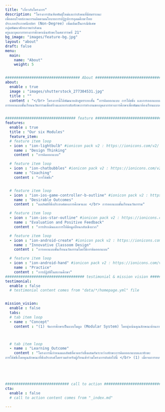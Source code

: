 ```yaml
---
title: "เกี่ยวกับโครงการ"
description: "โครงการบัณฑิตพันธุ์ใหม่และกำลังคนที่มีสมรรถนะ
เพื่อตอบโจทย์ภาคการผลิตตามนโยบายการปฏิรูปการอุดมศึกษาไทย
ประเภทประกาศนียบัตร (Non-Degree) เพิ่มเติมเป็นกรณีพิเศษ
กลุ่มพัฒนาศักยภาพกำลังคน
ครูและบุคลากรทางการศึกษาเน้นทักษะในศตวรรษที่ 21"
bg_image: "images/feature-bg.jpg"
layout: "about"
draft: false
menu:
  main:
    name: "About"
    weight: 5


################################## About #####################################
about:
  enable : true
  image : "images/shutterstock_277304531.jpg"
  title : ""
  content : "</br> โครงการนี้ได้พัฒนาหลักสูตรระยะสั้น “การคิดออกแบบ การโค้ชชิ่ง และการออกแบบชั้นเรียนนวัตกรรม” เพื่อสร้างและยกระดับทักษะการทำงานของบุคลากรทางการศึกษาสำหรับการเรียนรู้ออนไลน์และออฟไลน์</br></br> โครงการได้ออกแบบชุด “โมดูล” (module) เพื่อสร้างทักษะใหม่ (reskill) และยกระดับทักษะที่มีอยู่เดิม (upskill) ของบุคลากรทางการศึกษาทุกประเภท เป้าหมายของโครงการมุ่งพัฒนาทักษะการทำงานของบุคลากรทางการศึกษาที่เป็นกลุ่มเป้าหมายในการอบรม ผลลัพธ์ของโครงการจะทำให้ได้บัณฑิตพันธุ์ใหม่หรือครูรุ่นใหม่ที่สามารถออกแบบชั้นเรียนโดยใช้เทคโนโลยีหรือนวัตกรรมทางการศึกษาได้อย่างมีประสิทธิผล การสร้างชั้นเรียนนวัตกรรมจะส่งผลให้ผู้เรียนมีคุณลักษณะที่พึงประสงค์ตามมาตรฐานการศึกษาของชาติที่กำหนดในรูปของ DOE ผู้เรียนที่ผ่านการเรียนรู้จาก ชั้นเรียนนวัตกรรมจะมีทักษะความสามารถที่สอดคล้องกับความต้องการของยุคสมัยใหม่และเหมาะกับแนวทางการพัฒนาประเทศต่อไป  </br></br>โครงการนี้มีวัตถุประสงค์ปลายทางเพื่อพัฒนาหลักสูตร การคิดออกแบบ การโค้ชชิ่ง และ
การออกแบบชั้นเรียนนวัตกรรมเพื่อสร้างและยกระดับทักษะการทำงานของบุคลากรทางการศึกษาเพื่อพัฒนาห้องเรียนแบบออนไลน์และออฟไลน์ในโรงเรียน โดยมีวัตถุประสงค์เฉพาะดังนี้</br> &nbsp;&nbsp;&nbsp;&nbsp; 1. เพื่อสร้างทักษะใหม่ของการปฏิบัติงาน (reskill) ด้านการคิดออกแบบและการโค้ชชิ่งแก่บุคลากรทางการศึกษาเพื่อส่งเสริมการปฏิบัติงานในวิชาชีพครู </br> &nbsp;&nbsp;&nbsp;&nbsp; 2. เพื่อยกระดับ (upskill) สมรรถนะทางวิชาชีพของนิสิตฝึกสอน/ครูในโรงเรียนเป็นครูรุ่นใหม่ให้มีทักษะการออกแบบชั้นเรียนนวัตกรรมทั้งแบบชั้นเรียนออนไลน์และออฟไลน์ที่เหมาะสมกับการเรียนรู้ยุคเทคโนโลยีดิจิทัลโดยใช้การคิดออกแบบและการโค้ชชิ่งเพื่อสร้างประสบการณ์การเรียนรู้ที่สร้างสรรค์แก่ผู้เรียน"


################################ feature #####################################
features:
  enable : true
  title : "Our six Modules"
  feature_item:
  # feature item loop
  - icon : "ion-lightbulb" #ionicon pack v2 : https://ionicons.com/v2/
    name : "Design Thinking"
    content : "การคิดออกแบบ"

  # feature item loop
  - icon : "ion-chatbubbles" #ionicon pack v2 : https://ionicons.com/v2/
    name : "Coaching"
    content : "การโค้ชชิ่ง"


  # feature item loop
  - icon : "ion-ios-game-controller-b-outline" #ionicon pack v2 : https://ionicons.com/v2/
    name : "Desirable Outcomes"
    content : "ผลลัพธ์ที่พึงประสงค์ของการศึกษาและ </br> การออกแบบชั้นเรียนนวัตกรรม"

  # feature item loop
  - icon : "ion-ios-star-outline" #ionicon pack v2 : https://ionicons.com/v2/
    name : "Evaluation and Positive Feedback"
    content : "การประเมินและการให้ข้อมูลป้อนกลับเชิงบวก"

  # feature item loop
  - icon : "ion-android-create" #ionicon pack v2 : https://ionicons.com/v2/
    name : "Innovative Classoom Design"
    content : "การออกแบบชั้นเรียนนวัตกรรมโดยใช้การคิดออกแบบ"

  # feature item loop
  - icon : "ion-android-hand" #ionicon pack v2 : https://ionicons.com/v2/
    name : "Practice"
    content : "การปฏิบัติในสถานศึกษา"
#################################### testimonial & mission vision #######################################
testimonial:
  enable : false
  # testimonial content comes from "data/*/homepage.yml" file


mission_vision:
  enable : false
  tabs:
  # tab item loop
  - name : "Concept"
    content : "(1) จัดการศึกษาเป็นแบบโมดูล (Modular System) โดยมุ่งเน้นคุณลักษณะด้านการทำงานร่วมกับผู้อื่น การเรียนรู้ตลอดชีวิต เป็นผู้ร่วมสร้างสรรค์นวัตกรรม มีความสามารถในการบูรณาการศาสตร์ต่างๆ เพื่อพัฒนา หรือแก้ไขปัญหาการจัดการเรียนากรสอนของครูในชั้นเรียน </br> (2) เน้นกระบวนการเรียนรู้ ที่มุ่งยกระดับสมรรถนะและการมีส่วนร่วมของผู้เรียน </br> (3) ใช้เทคโนโลยีที่เพิ่มประสิทธิภาพประสิทธิผลและสมรรถนะการเรียนรู้ของผู้เรียน </br> (4) หลักสูตรสามารถบูรณาการการจัดการเรียนการสอนควบคู่ในไปกับการเรียนรู้และปฏิบัติงานจริงในสถานประกอบการ ซึ่งในแต่ละหลักสูตรต้องสร้างการเชื่อมโยงทางวิชาการที่ได้ศึกษามาประยุกต์กับการทางานจริงใน </br> (5) สำหรับหลักสูตร Non-degree เป็นการเรียนรู้ผ่านประสบการณ์ตรงในการเรียนรู้ในสถาน ศึกษาและได้ปฏิบัติงานจริง เพื่อให้นักศึกษาสามารถนาความรู้มาเพิ่มพูนความรู้ ทักษะและสร้างงาน ให้กับตนเองได้เมื่อสำเร็จการศึกษาแล้ว"



  # tab item loop
  - name : "Learning Outcome"
    content : "โครงการนี้กำหนดผลลัพธ์ที่คาดหวังซึ่งผสมกันระหว่างทักษะการคิดอออกแบบและทักษะ
การโค้ชชิ่งโดยคุณลักษณะที่พึงประสงค์โดยรวมสำหรับผู้เรียนเข้าร่วมโครงการดังต่อไปนี้ </br> (1) เมื่อจบการอบรมในหลักสูตรนี้ ผู้เข้าร่วมโครงการมีความรู้ ทักษะ เจตคติ และการยอมรับการนำแนวคิดของการคิดออกแบบ การโค้ชชิ่ง และการออกแบบชั้นเรียนนวัตกรรมไปใช้ในการส่งเสริมการปฏิบัติงานในวิชาชีพครู </br> (2) เมื่อจบการอบรมในหลักสูตรนี้ ผู้เข้าร่วมโครงการมีความสามารถในการถ่ายทอดสิ่งที่เรียนรู้แก่นิสิตฝึกสอน/ครูในโรงเรียนให้สามารถออกแบบชั้นเรียนนวัตกรรมทั้งแบบออนไลน์และออฟไลน์ที่เหมาะสมกับการเรียนรู้ยุคเทคโนโลยีดิจิทัลได้ เพื่อให้นักเรียนในชั้นเรียนเกิดผลลัพธ์ที่พึงประสงค์ของการศึกษา (Desired Outcomes of Education, DOE) โดยใช้การทำงานแบบร่วมมือรวมพลังระหว่างนักวิชาการในสถาบันการผลิตครูและนักปฏิบัติในสถานศึกษาเพื่อพัฒนานิสิตครูรุ่นใหม่หรือครูในโรงเรียนรุ่นใหม่"
    




############################# call to action #################################
cta:
  enable : false
  # call to action content comes from "_index.md"
  
---
```




